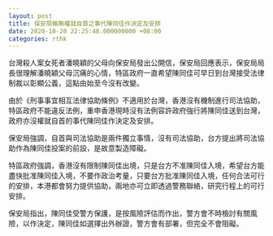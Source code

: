 ```yaml
---
layout: post
title: 保安局稱無權就自首之事代陳同佳作決定及安排
date: 2020-10-20 22:25:48.000000000 +08:00
categories: rthk
---
```


台灣殺人案女死者潘曉穎的父母向保安局發出公開信，保安局回應表示，保安局局長很理解潘曉穎父母沉痛的心情，特區政府一直希望陳同佳可早日到台灣接受法律制裁以彰顯公義，這點由始至今沒有改變。

由於《刑事事宜相互法律協助條例》不適用於台灣，香港沒有機制進行司法協助，特區政府不能違反法例，重申香港現時沒有法例容許政府強行將陳同佳送到台灣，政府亦沒權就自首的事代陳同佳作決定及安排。

保安局強調，自首與司法協助是兩件獨立事情，沒有司法協助，台方提出將司法協助作為陳同佳投案的前設，是故意製造障礙。 

特區政府強調，香港沒有限制陳同佳出境，只是台方不准陳同佳入境，希望台方能盡快批准陳同佳入境，不要作政治考量，只要台方批准陳同佳入境，任何合法可行的安排，本港都會努力提供協助，兩地亦可立即透過警務聯絡，研究行程上的可行安排。

保安局指出，陳同佳受警方保護，是按風險評估而作出，警方會不時檢討有關風險，以作決定，陳同佳如選擇出外辦證，警方會有部署，但完全不會阻礙。
